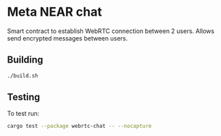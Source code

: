 # Meta NEAR chat

Smart contract to establish WebRTC connection between 2 users. Allows send encrypted messages between users.

## Building

```bash
./build.sh
```

## Testing

To test run:

```bash
cargo test --package webrtc-chat -- --nocapture
```
